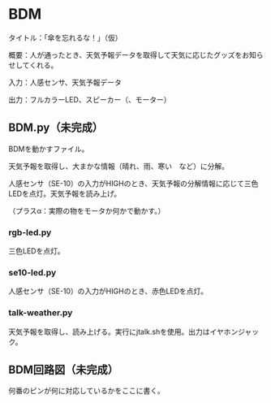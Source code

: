 # BDM
タイトル：「傘を忘れるな！」（仮）

概要：人が通ったとき、天気予報データを取得して天気に応じたグッズをお知らせしてくれる。

入力：人感センサ、天気予報データ

出力：フルカラーLED、スピーカー（、モーター）

## BDM.py（未完成）
BDMを動かすファイル。

天気予報を取得し、大まかな情報（晴れ、雨、寒い　など）に分解。

人感センサ（SE-10）の入力がHIGHのとき、天気予報の分解情報に応じて三色LEDを点灯。天気予報を読み上げ。

（プラスα：実際の物をモータか何かで動かす。）

### rgb-led.py
三色LEDを点灯。

### se10-led.py
人感センサ（SE-10）の入力がHIGHのとき、赤色LEDを点灯。

### talk-weather.py
天気予報を取得し、読み上げる。実行にjtalk.shを使用。出力はイヤホンジャック。

## BDM回路図（未完成）
何番のピンが何に対応しているかをここに書く。
